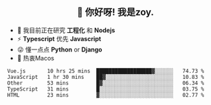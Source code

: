 <h2 align="center">👋 你好呀! 我是zoy.</h2>

- 🌱 我目前正在研究 **工程化** 和 **Nodejs**
- ⚡ **Typescript** 优先 **Javascript**
- 😜 懂一点点 **Python** or **Django**
- 🚀 热衷Macos





<!--
**l-zoy/l-zoy** is a ✨ _special_ ✨ repository because its `README.md` (this file) appears on your GitHub profile.

Here are some ideas to get you started:

- 🔭 I’m currently working on ...
- 🌱 I’m currently learning ...
- 👯 I’m looking to collaborate on ...
- 🤔 I’m looking for help with ...
- 💬 Ask me about ...
- 📫 How to reach me: ...
- 😄 Pronouns: ...
- ⚡ Fun fact: ...
-->

<!--START_SECTION:waka-->
```text
Vue.js       10 hrs 25 mins  ██████████████████▓░░░░░░   74.73 % 
JavaScript   1 hr 30 mins    ██▓░░░░░░░░░░░░░░░░░░░░░░   10.83 % 
Other        53 mins         █▓░░░░░░░░░░░░░░░░░░░░░░░   06.34 % 
TypeScript   31 mins         █░░░░░░░░░░░░░░░░░░░░░░░░   03.75 % 
HTML         23 mins         ▓░░░░░░░░░░░░░░░░░░░░░░░░   02.77 % 
```
<!--END_SECTION:waka-->
